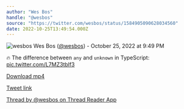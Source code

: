 ```yaml
---
author: "Wes Bos"
handle: "@wesbos"
source: "https://twitter.com/wesbos/status/1584905090628034560"
date: 2022-10-25T13:49:54.000Z
---
```


![wesbos](https://pbs.twimg.com/profile_images/877525007185858562/7G9vGTca_normal.jpg)
Wes Bos ([@wesbos](https://twitter.com/wesbos)) - October 25, 2022 at 9:49 PM

🔥 The difference between `any` and `unknown` in TypeScript: [pic.twitter.com/L7MZ3tblf3](https://twitter.com/wesbos/status/1584905090628034560/video/1)

[Download mp4](./wesbos%20-%201584905090628034560.mp4)

[Tweet link](https://twitter.com/wesbos/status/1584905090628034560)

[Thread by @wesbos on Thread Reader App](https://threadreaderapp.com/thread/1584905090628034560.html)
